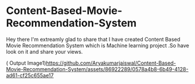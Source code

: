 # Content-Based-Movie-Recommendation-System
Hey there I'm extreamly glad to share that I have created Content Based Movie Recommendation System which is Machine learning project .So have look on it and share your views.

( Output Image1)https://github.com/Aryakumarjaiswal/Content-Based-Movie-Recommendation-System/assets/86922289/0578a4b8-6b49-4128-ad61-cf25c655ae17
